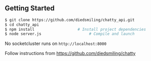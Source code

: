 ## Getting Started

```bash
$ git clone https://github.com/diedsmiling/chatty_api.git
$ cd chatty_api
$ npm install                   # Install project dependencies
$ node server.js                     # Compile and launch
```
No socketcluster runs on `http://localhost:8000`

Follow instructions from https://github.com/diedsmiling/chatty
